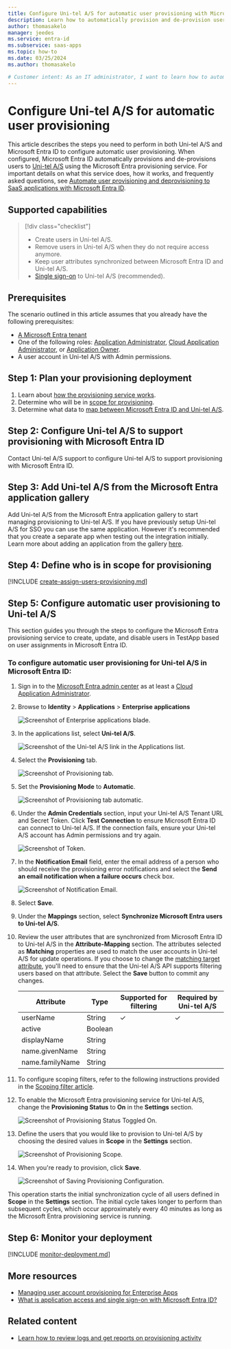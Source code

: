 ```yaml
---
title: Configure Uni-tel A/S for automatic user provisioning with Microsoft Entra ID
description: Learn how to automatically provision and de-provision user accounts from Microsoft Entra ID to Uni-tel A/S.
author: thomasakelo
manager: jeedes
ms.service: entra-id
ms.subservice: saas-apps
ms.topic: how-to
ms.date: 03/25/2024
ms.author: thomasakelo

# Customer intent: As an IT administrator, I want to learn how to automatically provision and deprovision user accounts from Microsoft Entra ID to Uni-tel A/S so that I can streamline the user management process and ensure that users have the appropriate access to Uni-tel A/S.
---
```


# Configure Uni-tel A/S for automatic user provisioning

This article describes the steps you need to perform in both Uni-tel A/S and Microsoft Entra ID to configure automatic user provisioning. When configured, Microsoft Entra ID automatically provisions and de-provisions users to [Uni-tel A/S](https://uni-tel.dk/) using the Microsoft Entra provisioning service. For important details on what this service does, how it works, and frequently asked questions, see [Automate user provisioning and deprovisioning to SaaS applications with Microsoft Entra ID](~/identity/app-provisioning/user-provisioning.md). 


## Supported capabilities
> [!div class="checklist"]
> * Create users in Uni-tel A/S.
> * Remove users in Uni-tel A/S when they do not require access anymore.
> * Keep user attributes synchronized between Microsoft Entra ID and Uni-tel A/S.
> * [Single sign-on](~/identity/enterprise-apps/add-application-portal-setup-oidc-sso.md) to Uni-tel A/S (recommended).

## Prerequisites

The scenario outlined in this article assumes that you already have the following prerequisites:

* [A Microsoft Entra tenant](~/identity-platform/quickstart-create-new-tenant.md) 
* One of the following roles: [Application Administrator](/entra/identity/role-based-access-control/permissions-reference#application-administrator), [Cloud Application Administrator](/entra/identity/role-based-access-control/permissions-reference#cloud-application-administrator), or [Application Owner](/entra/fundamentals/users-default-permissions#owned-enterprise-applications).
* A user account in Uni-tel A/S with Admin permissions.

## Step 1: Plan your provisioning deployment
1. Learn about [how the provisioning service works](~/identity/app-provisioning/user-provisioning.md).
1. Determine who will be in [scope for provisioning](~/identity/app-provisioning/define-conditional-rules-for-provisioning-user-accounts.md).
1. Determine what data to [map between Microsoft Entra ID and Uni-tel A/S](~/identity/app-provisioning/customize-application-attributes.md).

<a name='step-2-configure-uni-tel-as-to-support-provisioning-with-azure-ad'></a>

## Step 2: Configure Uni-tel A/S to support provisioning with Microsoft Entra ID
Contact Uni-tel A/S support to configure Uni-tel A/S to support provisioning with Microsoft Entra ID.

<a name='step-3-add-uni-tel-as-from-the-azure-ad-application-gallery'></a>

## Step 3: Add Uni-tel A/S from the Microsoft Entra application gallery

Add Uni-tel A/S from the Microsoft Entra application gallery to start managing provisioning to Uni-tel A/S. If you have previously setup Uni-tel A/S for SSO you can use the same application. However it's recommended that you create a separate app when testing out the integration initially. Learn more about adding an application from the gallery [here](~/identity/enterprise-apps/add-application-portal.md). 

## Step 4: Define who is in scope for provisioning 

[!INCLUDE [create-assign-users-provisioning.md](~/identity/saas-apps/includes/create-assign-users-provisioning.md)]

## Step 5: Configure automatic user provisioning to Uni-tel A/S 

This section guides you through the steps to configure the Microsoft Entra provisioning service to create, update, and disable users in TestApp based on user assignments in Microsoft Entra ID.

<a name='to-configure-automatic-user-provisioning-for-uni-tel-as-in-azure-ad'></a>

### To configure automatic user provisioning for Uni-tel A/S in Microsoft Entra ID:

1. Sign in to the [Microsoft Entra admin center](https://entra.microsoft.com) as at least a [Cloud Application Administrator](~/identity/role-based-access-control/permissions-reference.md#cloud-application-administrator).
1. Browse to **Identity** > **Applications** > **Enterprise applications**

	![Screenshot of Enterprise applications blade.](common/enterprise-applications.png)

1. In the applications list, select **Uni-tel A/S**.

	![Screenshot of the Uni-tel A/S link in the Applications list.](common/all-applications.png)

1. Select the **Provisioning** tab.

	![Screenshot of Provisioning tab.](common/provisioning.png)

1. Set the **Provisioning Mode** to **Automatic**.

	![Screenshot of Provisioning tab automatic.](common/provisioning-automatic.png)

1. Under the **Admin Credentials** section, input your Uni-tel A/S Tenant URL and Secret Token. Click **Test Connection** to ensure Microsoft Entra ID can connect to Uni-tel A/S. If the connection fails, ensure your Uni-tel A/S account has Admin permissions and try again.

 	![Screenshot of Token.](common/provisioning-testconnection-tenanturltoken.png)

1. In the **Notification Email** field, enter the email address of a person who should receive the provisioning error notifications and select the **Send an email notification when a failure occurs** check box.

	![Screenshot of Notification Email.](common/provisioning-notification-email.png)

1. Select **Save**.

1. Under the **Mappings** section, select **Synchronize Microsoft Entra users to Uni-tel A/S**.

1. Review the user attributes that are synchronized from Microsoft Entra ID to Uni-tel A/S in the **Attribute-Mapping** section. The attributes selected as **Matching** properties are used to match the user accounts in Uni-tel A/S for update operations. If you choose to change the [matching target attribute](~/identity/app-provisioning/customize-application-attributes.md), you'll need to ensure that the Uni-tel A/S API supports filtering users based on that attribute. Select the **Save** button to commit any changes.

   |Attribute|Type|Supported for filtering|Required by Uni-tel A/S|
   |---|---|---|---|
   |userName|String|&check;|&check;
   |active|Boolean||
   |displayName|String||
   |name.givenName|String||
   |name.familyName|String||
   
1. To configure scoping filters, refer to the following instructions provided in the [Scoping filter  article](~/identity/app-provisioning/define-conditional-rules-for-provisioning-user-accounts.md).

1. To enable the Microsoft Entra provisioning service for Uni-tel A/S, change the **Provisioning Status** to **On** in the **Settings** section.

	![Screenshot of Provisioning Status Toggled On.](common/provisioning-toggle-on.png)

1. Define the users that you would like to provision to Uni-tel A/S by choosing the desired values in **Scope** in the **Settings** section.

	![Screenshot of Provisioning Scope.](common/provisioning-scope.png)

1. When you're ready to provision, click **Save**.

	![Screenshot of Saving Provisioning Configuration.](common/provisioning-configuration-save.png)

This operation starts the initial synchronization cycle of all users defined in **Scope** in the **Settings** section. The initial cycle takes longer to perform than subsequent cycles, which occur approximately every 40 minutes as long as the Microsoft Entra provisioning service is running. 

## Step 6: Monitor your deployment

[!INCLUDE [monitor-deployment.md](~/identity/saas-apps/includes/monitor-deployment.md)]

## More resources

* [Managing user account provisioning for Enterprise Apps](~/identity/app-provisioning/configure-automatic-user-provisioning-portal.md)
* [What is application access and single sign-on with Microsoft Entra ID?](~/identity/enterprise-apps/what-is-single-sign-on.md)

## Related content

* [Learn how to review logs and get reports on provisioning activity](~/identity/app-provisioning/check-status-user-account-provisioning.md)
